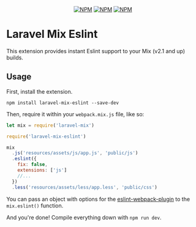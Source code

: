 <p align="center">
<a href="https://www.npmjs.com/package/laravel-mix-eslint"><img src="https://img.shields.io/npm/v/laravel-mix-eslint.svg" alt="NPM"></a>
<a href="https://npmcharts.com/compare/laravel-mix-eslint?minimal=true"><img src="https://img.shields.io/npm/dt/laravel-mix-eslint.svg" alt="NPM"></a>
<a href="https://www.npmjs.com/package/laravel-mix-eslint"><img src="https://img.shields.io/npm/l/laravel-mix-eslint.svg" alt="NPM"></a>
</p>

# Laravel Mix Eslint

This extension provides instant Eslint support to your Mix (v2.1 and up) builds.

## Usage

First, install the extension.

```
npm install laravel-mix-eslint --save-dev
```

Then, require it within your `webpack.mix.js` file, like so:

```js
let mix = require('laravel-mix')

require('laravel-mix-eslint')

mix
  .js('resources/assets/js/app.js', 'public/js')
  .eslint({
    fix: false,
    extensions: ['js']
    //...
  })
  .less('resources/assets/less/app.less', 'public/css')
```

You can pass an object with options for the [eslint-webpack-plugin](https://github.com/webpack-contrib/eslint-webpack-plugin) to the `mix.eslint()` function.

And you're done! Compile everything down with `npm run dev`.
